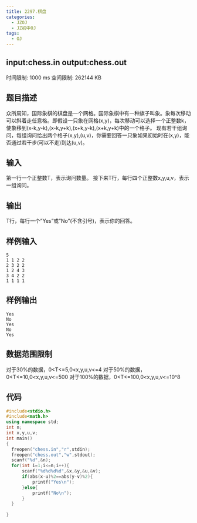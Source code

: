 ```yaml
---
title: 2297.棋盘
categories:
  - JZOJ
  - JZ初中OJ
tags:
  - OJ
---
```


## input:**chess.in**   output:**chess.out**

时间限制: 1000 ms  空间限制: 262144 KB

## 题目描述

众所周知，国际象棋的棋盘是一个网格。国际象棋中有一种旗子叫象。象每次移动可以斜着走任意格。即假设一只象在网格(x,y)，每次移动可以选择一个正整数k，使象移到(x-k,y-k),(x-k,y+k),(x+k,y-k),(x+k,y+k)中的一个格子。
现有若干组询问，每组询问给出两个格子(x,y),(u,v)，你需要回答一只象如果初始时在(x,y)，能否通过若干步(可以不走)到达(u,v)。



## 输入

第一行一个正整数T，表示询问数量。
接下来T行，每行四个正整数x,y,u,v，表示一组询问。

## 输出

T行，每行一个”Yes”或”No”(不含引号)，表示你的回答。

## 样例输入

```
5
1 1 2 2
2 3 2 2
1 2 4 3
3 4 2 2
1 1 1 1
```

## 样例输出

```
Yes
No
Yes
No
Yes
```

## 数据范围限制

对于30%的数据，0<T<=5,0<x,y,u,v<=4
对于50%的数据，0<T<=10,0<x,y,u,v<=500
对于100%的数据，0<T<=100,0<x,y,u,v<=10^8

## 代码

  ```cpp
#include<stdio.h>
#include<math.h>
using namespace std;
int n;
int x,y,u,v;
int main()
{
    freopen("chess.in","r",stdin);
    freopen("chess.out","w",stdout); 
    scanf("%d",&n);
    for(int i=1;i<=n;i++){
        scanf("%d%d%d%d",&x,&y,&u,&v);
        if(abs(x-u)%2==abs(y-v)%2){
            printf("Yes\n"); 
        }else{
            printf("No\n");
        }
    }
    
 }
  ```

